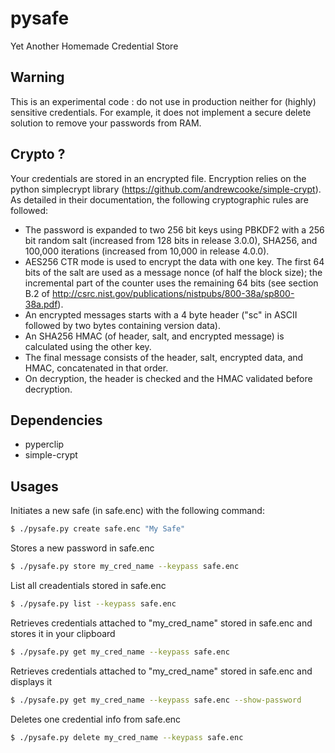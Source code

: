 # pysafe
Yet Another Homemade Credential Store

## Warning

This is an experimental code : do not use in production neither for (highly) sensitive credentials.
For example, it does not implement a secure delete solution to remove your passwords from RAM.

## Crypto ?

Your credentials are stored in an encrypted file. Encryption relies on the python simplecrypt library (https://github.com/andrewcooke/simple-crypt).
As detailed in their documentation, the following cryptographic rules are followed:

* The password is expanded to two 256 bit keys using PBKDF2 with a 256 bit random salt (increased from 128 bits in release 3.0.0), SHA256, and 100,000 iterations (increased from 10,000 in release 4.0.0).
* AES256 CTR mode is used to encrypt the data with one key. The first 64 bits of the salt are used as a message nonce (of half the block size); the incremental part of the counter uses the remaining 64 bits (see section B.2 of http://csrc.nist.gov/publications/nistpubs/800-38a/sp800-38a.pdf).
* An encrypted messages starts with a 4 byte header ("sc" in ASCII followed by two bytes containing version data).
* An SHA256 HMAC (of header, salt, and encrypted message) is calculated using the other key.
* The final message consists of the header, salt, encrypted data, and HMAC, concatenated in that order.
* On decryption, the header is checked and the HMAC validated before decryption.


## Dependencies

- pyperclip
- simple-crypt

## Usages

Initiates a new safe (in safe.enc) with the following command:
```bash
$ ./pysafe.py create safe.enc "My Safe"
```

Stores a new password in safe.enc
```bash
$ ./pysafe.py store my_cred_name --keypass safe.enc 
```

List all creadentials stored in safe.enc
```bash
$ ./pysafe.py list --keypass safe.enc
```

Retrieves credentials attached to "my_cred_name"  stored in safe.enc and stores it in your clipboard
```bash
$ ./pysafe.py get my_cred_name --keypass safe.enc

```

Retrieves credentials attached to "my_cred_name" stored in safe.enc and displays it
```bash
$ ./pysafe.py get my_cred_name --keypass safe.enc --show-password

```

Deletes one credential info from safe.enc
```bash
$ ./pysafe.py delete my_cred_name --keypass safe.enc
```
